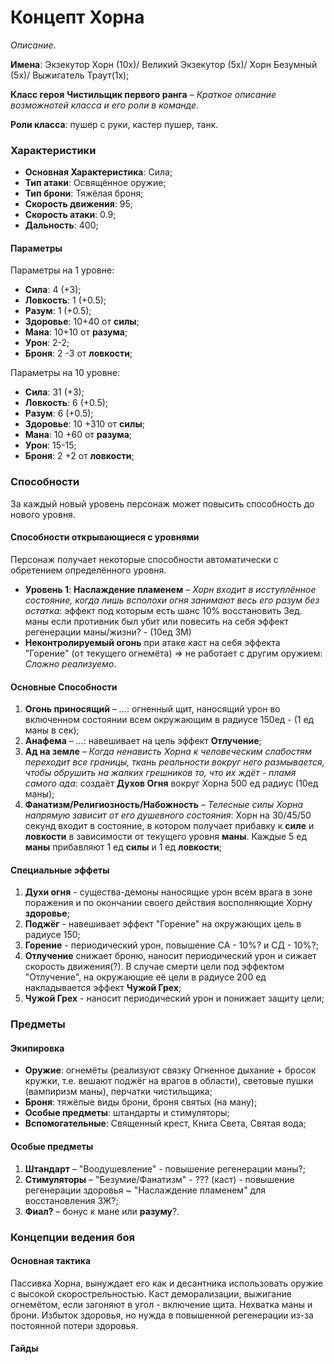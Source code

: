 # Концепт Хорна
*Описание*.

**Имена**: Экзекутор Хорн (10х)/ Великий Экзекутор (5х)/ Хорн Безумный (5х)/ Выжигатель Траут(1х);

**Класс героя**
**Чистильщик первого ранга** &ndash; *Краткое описание возможнотей класса и его роли в команде*.

**Роли класса**: пушер с руки, кастер пушер, танк.

### Характеристики
   * **Основная Характеристика**: Сила;
   * **Тип атаки**: Освящённое оружие;
   * **Тип брони**: Тяжёлая броня;
   * **Скорость движения**: 95;
   * **Скорость атаки**: 0.9;
   * **Дальность**: 400;

#### Параметры
Параметры на 1 уровне:

   * **Сила**: 4 (+3);
   * **Ловкость**: 1 (+0.5);
   * **Разум**: 1 (+0.5);
   * **Здоровье**: 10+40 от **силы**;
   * **Мана**: 10+10 от **разума**;
   * **Урон**: 2-2;
   * **Броня**: 2 -3 от **ловкости**;
   
Параметры на 10 уровне:

   * **Сила**: 31 (+3);
   * **Ловкость**: 6 (+0.5);
   * **Разум**: 6 (+0.5);
   * **Здоровье**: 10 +310 от **силы**;
   * **Мана**: 10 +60 от **разума**;
   * **Урон**: 15-15;
   * **Броня**: 2 +2 от **ловкости**;

### Способности
За каждый новый уровень персонаж может повысить способность до нового уровня.

#### Способности открывающиеся с уровнями
Персонаж получает некоторые способности автоматически с обретением определённого уровня.

   * **Уровень 1**: **Наслаждение пламенем** &ndash; *Хорн входит в исступлённое состояние, когда лишь всполохи огня занимают весь его разум без остатка*: эффект под которым есть шанс 10% восстановить 3ед. маны если противник был убит или повесить на себя эффект регенерации маны/жизни? - (10ед ЗМ)
   * **Неконтролируемый огонь** при атаке каст на себя эффекта "Горение" (от текущего огнемёта) => не работает с другим оружием: *Сложно реализуемо*.

#### Основные Способности
   1. **Огонь приносящий** &ndash; *...*: огненный щит, наносящий урон во включенном состоянии всем окружающим в радиусе 150ед - (1 ед маны в сек);
   2. **Анафема** &ndash; *...*: навешивает на цель эффект **Отлучение**;
   3. **Ад на земле** &ndash; *Когда ненависть Хорна к человеческим слабостям переходит все границы, ткань реальности вокруг него размывается, чтобы обрушить на жалких грешников то, что их ждёт - пламя самого ада*: создаёт **Духов Огня** вокруг Хорна 500 ед радиус (10ед маны);
   4. **Фанатизм/Религиозность/Набожность** &ndash; *Телесные силы Хорна напрямую зависит от его душевного состояния*: Хорн на 30/45/50 секунд входит в состояние, в котором получает прибавку к **силе** и **ловкости** в зависимости от текущего уровня **маны**. Каждые 5 ед **маны** прибавляют 1 ед **силы** и 1 ед **ловкости**;

#### Специальные эффеты
   1. **Духи огня** - существа-демоны наносящие урон всем врага в зоне поражения и по окончании своего действия восполняющие Хорну **здоровье**;
   2. **Поджёг** - навешивает эффект "Горение" на окружающих цель в радиусе 150;
   3. **Горение** - периодический урон, повышение СА - 10%? и СД - 10%?;
   4. **Отлучение**  снижает броню, наносит периодический урон и сижает скорость движения(?). В случае смерти цели под эффектом "Отлучение", на окружающие её цели в радиусе 200 ед накладывается эффект **Чужой Грех**;
   5. **Чужой Грех** - наносит периодический урон и понижает защиту цели;

### Предметы

#### Экипировка
   * **Оружие**: огнемёты (реализуют связку Огненное дыхание + бросок кружки, т.е. вешают поджёг на врагов в области), световые пушки (вампиризм маны), перчатки чистильщика;
   * **Броня**: тяжёлые виды брони, броня святых (на ману);
   * **Особые предметы**: штандарты и стимуляторы;
   * **Вспомогательные**: Священный крест, Книга Света, Святая вода;

#### Особые предметы
   1. **Штандарт** &ndash; "Воодушевление" - повышение регенерации маны?;
   2. **Стимуляторы** &ndash; "Безумие/Фанатизм" - ??? (каст) - повышение регенерации здоровья ~ "Наслаждение пламенем" для восстановления ЗЖ?;
   3. **Фиал?** &ndash; бонус к мане или **разуму**?.

### Концепции ведения боя

#### Основная тактика
Пассивка Хорна, вынуждает его как и десантника использовать оружие с высокой скорострельностью. Каст деморализации, выжигание огнемётом, если загоняют в угол - включение щита. Нехватка маны и брони. Избыток здоровья, но нужда в повышенной регенерации из-за постоянной потери здоровья.

#### Гайды
   